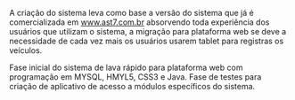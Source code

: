 A criação do sistema leva como base a versão do sistema que já é comercializada em www.ast7.com.br absorvendo toda experiência dos usuários que utilizam o sistema, a migração para plataforma web se deve a necessidade de cada vez mais os usuários usarem tablet para registras os veículos.

Fase inicial do sistema de lava rápido para plataforma web com programação em MYSQL, HMYL5, CSS3 e Java.
Fase de testes para criação de aplicativo de acesso a módulos específicos do sistema.

